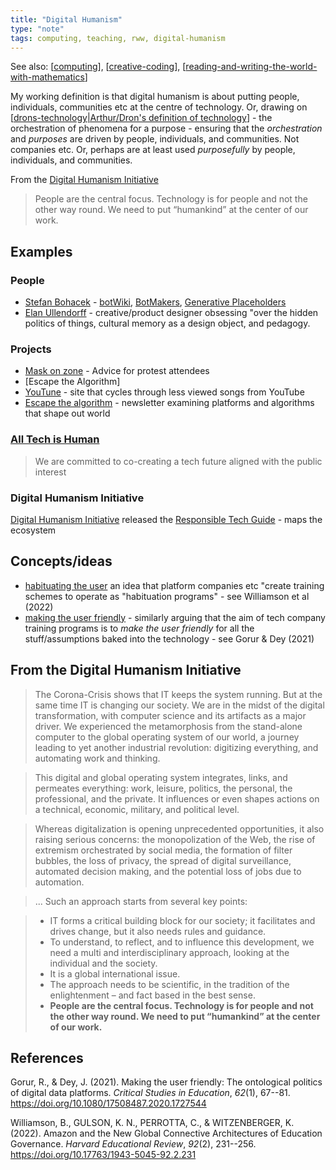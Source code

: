 ```yaml
---
title: "Digital Humanism"
type: "note"
tags: computing, teaching, rww, digital-humanism
---
```


See also: [[computing]], [[creative-coding]], [[reading-and-writing-the-world-with-mathematics]]

My working definition is that digital humanism is about putting people, individuals, communities etc at the centre of technology. Or, drawing on [[drons-technology|Arthur/Dron's definition of technology]] - the orchestration of phenomena for a purpose - ensuring that the _orchestration_ and _purposes_ are driven by people, individuals, and communities. Not companies etc.  Or, perhaps are at least used _purposefully_ by people, individuals, and communities.

From the [Digital Humanism Initiative](https://caiml.org/dighum/)

> People are the central focus. Technology is for people and not the other way round. We need to put “humankind” at the center of our work.

## Examples

### People

- [Stefan Bohacek](https://stefanbohacek.com/) - [botWiki](https://botwiki.org), [BotMakers](https://BotMakers.org), [Generative Placeholders](https://generative-placeholders.glitch.me) 
- [Elan Ullendorff](https://elan.place/) - creative/product designer obsessing "over the hidden politics of things, cultural memory as a design object, and pedagogy.

### Projects

- [Mask on zone](https://maskon.zone/) - Advice for protest attendees
- [Escape the Algorithm]
- [YouTune](https://youtune.glitch.me/) - site that cycles through less viewed songs from YouTube
- [Escape the algorithm](https://escapethealgorithm.substack.com/) - newsletter examining platforms and algorithms that shape out world

### [All Tech is Human](https://alltechishuman.org/)

> We are committed to co-creating a tech future aligned with the public interest 

### Digital Humanism Initiative 

[Digital Humanism Initiative](https://caiml.org/dighum/) released the [Responsible Tech Guide](https://alltechishuman.org/responsible-tech-guide) - maps the ecosystem


## Concepts/ideas 

- [habituating the user](https://codeactsineducation.wordpress.com/2023/06/10/pedagogpt/) an idea that platform companies etc "create training schemes to operate as "habituation programs" - see Williamson et al (2022)
- [making the user friendly](https://codeactsineducation.wordpress.com/2023/06/10/pedagogpt/) - similarly arguing that the aim of tech company training programs is to _make the user friendly_ for all the stuff/assumptions baked into the technology - see Gorur & Dey (2021)

## From the Digital Humanism Initiative 

> The Corona-Crisis shows that IT keeps the system running. But at the same time IT is changing our society. We are in the midst of the digital transformation, with computer science and its artifacts as a major driver. We experienced the metamorphosis from the stand-alone computer to the global operating system of our world, a journey leading to yet another industrial revolution: digitizing everything, and automating work and thinking.

> This digital and global operating system integrates, links, and permeates everything: work, leisure, politics, the personal, the professional, and the private. It influences or even shapes actions on a technical, economic, military, and political level.

> Whereas digitalization is opening unprecedented opportunities, it also raising serious concerns: the monopolization of the Web, the rise of extremism orchestrated by social media, the formation of filter bubbles, the loss of privacy, the spread of digital surveillance, automated decision making, and the potential loss of jobs due to automation.

> ... 
> Such an approach starts from several key points:

> -    IT forms a critical building block for our society; it facilitates and drives change, but it also needs rules and guidance.
> -    To understand, to reflect, and to influence this development, we need a multi and interdisciplinary approach, looking at the individual and the society.
> -    It is a global international issue.
> -    The approach needs to be scientific, in the tradition of the enlightenment – and fact based in the best sense.
> -    **People are the central focus. Technology is for people and not the other way round. We need to put “humankind” at the center of our work.**

## References

Gorur, R., & Dey, J. (2021). Making the user friendly: The ontological politics of digital data platforms. *Critical Studies in Education*, *62*(1), 67--81. <https://doi.org/10.1080/17508487.2020.1727544>

Williamson, B., GULSON, K. N., PERROTTA, C., & WITZENBERGER, K. (2022). Amazon and the New Global Connective Architectures of Education Governance. *Harvard Educational Review*, *92*(2), 231--256. <https://doi.org/10.17763/1943-5045-92.2.231>

[//begin]: # "Autogenerated link references for markdown compatibility"
[computing]: computing "Computing"
[creative-coding]: ..%2FTeaching%2FDigital_Technologies%2Fcreative-coding "Creative Coding"
[reading-and-writing-the-world-with-mathematics]: ..%2FTeaching%2FMathematics%2Freading-and-writing-the-world-with-mathematics "Reading and writing the world with mathematics"
[drons-technology|Arthur/Dron's definition of technology]: ..%2Fnodt%2Fdrons-technology "Dron's take on technology"
[//end]: # "Autogenerated link references"